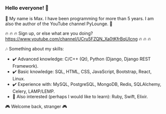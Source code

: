 ### Hello everyone! 👋
:purple_heart: My name is Max. I have been programming for more than 5 years. I am also the author of the YouTube channel PyLounge. :purple_heart: 

:fire: :fire: :fire: Sign up, or else what are you doing? https://www.youtube.com/channel/UCru5FZQN_Xa0tKfrBqUIcng :fire: :fire: :fire:

:notes: Something about my skills:

- :heavy_check_mark: Advanced knowledge: C/C++ (Qt), Python (Django, Django REST Framework).
- :heavy_check_mark: Basic knowledge: SQL, HTML, CSS, JavaScript, Bootstrap, React, Linux.
- :heavy_check_mark: Experience with: MySQL, PostgreSQL, MongoDB, Redis, SQLAlchemy, Celery, LAMP/LEMP.
- :bookmark: Also interested (perhaps I would like to learn): Ruby, Swift, Elixir. 

:video_game: Welcome back, stranger :video_game:
